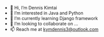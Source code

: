 - 👋 Hi, I’m Dennis Kimtai
- 👀 I’m interested in Java and Python
- 🌱 I’m currently learning Django framework
- 💞️ I’m looking to collaborate on ...
- 📫 Reach me at kymdennis3@outlook.com

<!---
kymdennis3/kymdennis3 is a ✨ special ✨ repository because its `README.md` (this file) appears on your GitHub profile.
You can click the Preview link to take a look at your changes.
--->
